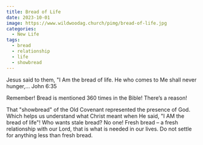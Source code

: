 ```yaml
---
title: Bread of Life
date: 2023-10-01
image: https://www.wildwoodag.church/pimg/bread-of-life.jpg
categories:
  - New Life
tags:
  - bread
  - relationship
  - life
  - showbread
---
```


Jesus said to them, "I Am the bread of life. He who comes to Me shall never hunger,… John 6:35

Remember! Bread is mentioned 360 times in the Bible! There’s a reason!

That "showbread" of the Old Covenant represented the presence of God. Which helps us understand what Christ meant when He said, "I AM the bread of life"! Who wants stale bread? No one! Fresh bread – a fresh relationship with our Lord, that is what is needed in our lives. Do not settle for anything less than fresh bread.
